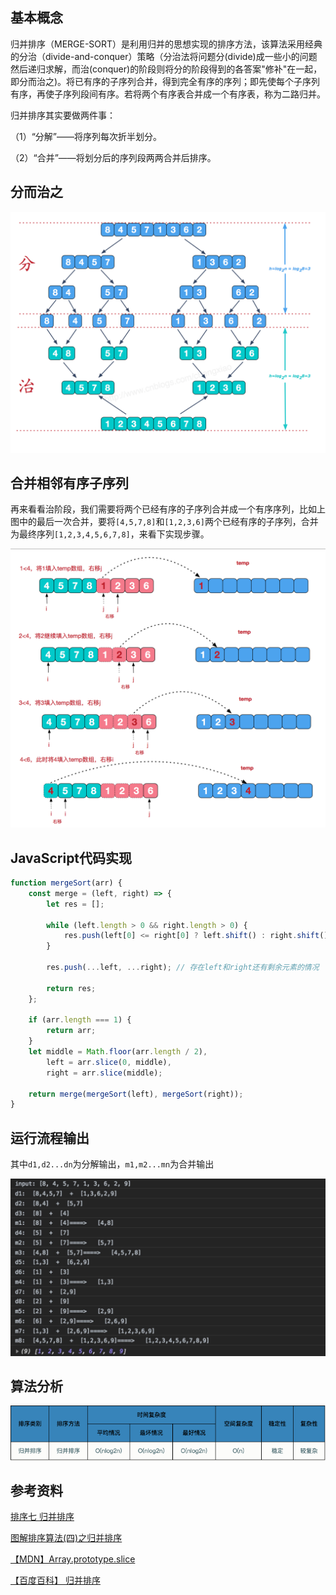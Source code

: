 ## 基本概念
归并排序（MERGE-SORT）是利用归并的思想实现的排序方法，该算法采用经典的分治（divide-and-conquer）策略（分治法将问题分(divide)成一些小的问题然后递归求解，而治(conquer)的阶段则将分的阶段得到的各答案"修补"在一起，即分而治之)。将已有序的子序列合并，得到完全有序的序列；即先使每个子序列有序，再使子序列段间有序。若将两个有序表合并成一个有序表，称为二路归并。

归并排序其实要做两件事：

（1）“分解”——将序列每次折半划分。

（2）“合并”——将划分后的序列段两两合并后排序。

## 分而治之

![img](./imgs/merge-sort1.png)

## 合并相邻有序子序列

再来看看治阶段，我们需要将两个已经有序的子序列合并成一个有序序列，比如上图中的最后一次合并，要将`[4,5,7,8]`和`[1,2,3,6]`两个已经有序的子序列，合并为最终序列`[1,2,3,4,5,6,7,8]`，来看下实现步骤。

![img](./imgs/merge-sort2.png)

## JavaScript代码实现

```JavaScript
function mergeSort(arr) {
    const merge = (left, right) => {
        let res = [];

        while (left.length > 0 && right.length > 0) {
            res.push(left[0] <= right[0] ? left.shift() : right.shift());
        }

        res.push(...left, ...right); // 存在left和right还有剩余元素的情况

        return res;
    };

    if (arr.length === 1) {
        return arr;
    }
    let middle = Math.floor(arr.length / 2),
        left = arr.slice(0, middle),
        right = arr.slice(middle);

    return merge(mergeSort(left), mergeSort(right));
}
```

## 运行流程输出

其中`d1,d2...dn`为分解输出，`m1,m2...mn`为合并输出

![img](./imgs/merge-sort4.png)

## 算法分析
![img](./imgs/merge-sort3.png)


## 参考资料

[排序七 归并排序](http://www.cnblogs.com/jingmoxukong/p/4308823.html)

[图解排序算法(四)之归并排序](https://www.cnblogs.com/chengxiao/p/6194356.html)

[【MDN】Array.prototype.slice](https://developer.mozilla.org/en-US/docs/Web/JavaScript/Reference/Global_Objects/Array/slice)

[【百度百科】 归并排序](https://baike.baidu.com/item/%E5%BD%92%E5%B9%B6%E6%8E%92%E5%BA%8F/1639015?fr=aladdin)
